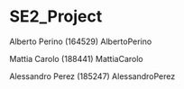 # SE2_Project

Alberto Perino (164529) AlbertoPerino

Mattia Carolo (188441) MattiaCarolo

Alessandro Perez (185247) AlessandroPerez
